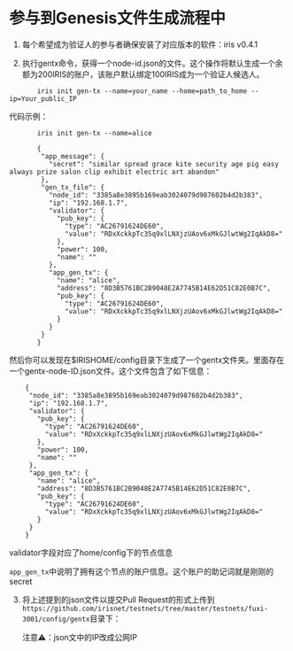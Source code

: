 # 参与到Genesis文件生成流程中


1. 每个希望成为验证人的参与者确保安装了对应版本的软件：iris v0.4.1

2. 执行gentx命令，获得一个node-id.json的文件。这个操作将默认生成一个余额为200IRIS的账户，该账户默认绑定100IRIS成为一个验证人候选人。

```
       iris init gen-tx --name=your_name --home=path_to_home --ip=Your_public_IP
```
   代码示例：
```
       iris init gen-tx --name=alice 
```

```
       {
        "app_message": {
          "secret": "similar spread grace kite security age pig easy always prize salon clip exhibit electric art abandon"
        },
        "gen_tx_file": {
          "node_id": "3385a8e3895b169eab3024079d987602b4d2b383",
          "ip": "192.168.1.7",
          "validator": {
            "pub_key": {
              "type": "AC26791624DE60",
              "value": "RDxXckkpTc35q9xlLNXjzUAov6xMkGJlwtWg2IqAkD8="
            },
            "power": 100,
            "name": ""
          },
          "app_gen_tx": {
            "name": "alice",
            "address": "8D3B5761BC2B9048E2A7745B14E62D51C82E0B7C",
            "pub_key": {
              "type": "AC26791624DE60",
              "value": "RDxXckkpTc35q9xlLNXjzUAov6xMkGJlwtWg2IqAkD8="
            }
          }
        }
       }
  ```
然后你可以发现在$IRISHOME/config目录下生成了一个gentx文件夹。里面存在一个gentx-node-ID.json文件。这个文件包含了如下信息：

   ```
       {
        "node_id": "3385a8e3895b169eab3024079d987602b4d2b383",
        "ip": "192.168.1.7",
        "validator": {
          "pub_key": {
            "type": "AC26791624DE60",
            "value": "RDxXckkpTc35q9xlLNXjzUAov6xMkGJlwtWg2IqAkD8="
          },
          "power": 100,
          "name": ""
        },
        "app_gen_tx": {
          "name": "alice",
          "address": "8D3B5761BC2B9048E2A7745B14E62D51C82E0B7C",
          "pub_key": {
            "type": "AC26791624DE60",
            "value": "RDxXckkpTc35q9xlLNXjzUAov6xMkGJlwtWg2IqAkD8="
          }
        }
       }
  ```
   validator字段对应了home/config下的节点信息

   `app_gen_tx`中说明了拥有这个节点的账户信息。这个账户的助记词就是刚刚的secret

3. 将上述提到的json文件以提交Pull Request的形式上传到`https://github.com/irisnet/testnets/tree/master/testnets/fuxi-3001/config/gentx`目录下：

   注意⚠️：json文中的IP改成公网IP




